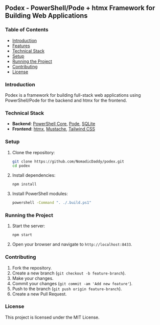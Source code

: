 ## Podex - PowerShell/Pode + htmx Framework for Building Web Applications

### Table of Contents

- [Introduction](#introduction)
- [Features](#features)
- [Technical Stack](#technical-stack)
- [Setup](#setup)
- [Running the Project](#running-the-project)
- [Contributing](#contributing)
- [License](#license)

### Introduction

Podex is a framework for building full-stack web applications using PowerShell/Pode for the backend and htmx for the frontend.

### Technical Stack

- **Backend**: [PowerShell Core](https://github.com/PowerShell/PowerShell), [Pode](https://github.com/Badgerati/Pode), [SQLite](https://www.sqlite.org/index.html)
- **Frontend**: [htmx](https://htmx.org/), [Mustache](https://mustache.github.io/), [Tailwind CSS](https://tailwindcss.com/)

### Setup

1. Clone the repository:

    ```sh
    git clone https://github.com/NomadicDaddy/podex.git
    cd podex
    ```

2. Install dependencies:

    ```sh
    npm install
    ```

3. Install PowerShell modules:
    ```sh
    powershell -Command ". ./.build.ps1"
    ```

### Running the Project

1. Start the server:

    ```sh
    npm start
    ```

2. Open your browser and navigate to `http://localhost:8433`.

### Contributing

1. Fork the repository.
2. Create a new branch (`git checkout -b feature-branch`).
3. Make your changes.
4. Commit your changes (`git commit -am 'Add new feature'`).
5. Push to the branch (`git push origin feature-branch`).
6. Create a new Pull Request.

### License

This project is licensed under the MIT License.
